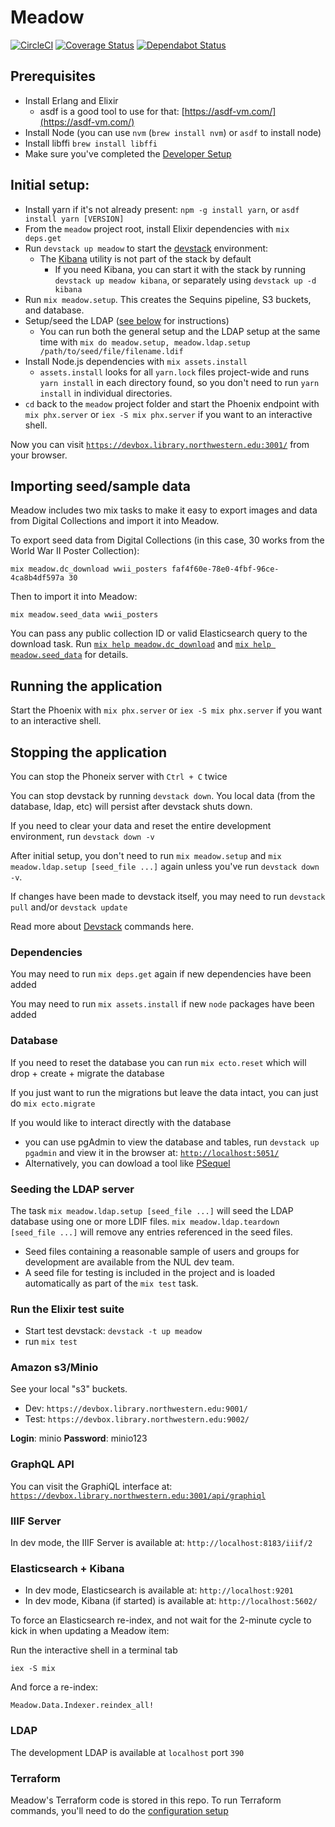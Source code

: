 # Meadow

[![CircleCI](https://circleci.com/gh/nulib/meadow.svg?style=svg)](https://circleci.com/gh/nulib/meadow)
[![Coverage Status](https://coveralls.io/repos/github/nulib/meadow/badge.svg)](https://coveralls.io/github/nulib/meadow)
[![Dependabot Status](https://api.dependabot.com/badges/status?host=github&repo=nulib/meadow)](https://dependabot.com)

## Prerequisites

- Install Erlang and Elixir
  - asdf is a good tool to use for that: [https://asdf-vm.com/](https://asdf-vm.com/)
- Install Node (you can use `nvm` (`brew install nvm`) or `asdf` to install node)
- Install libffi `brew install libffi`
- Make sure you've completed the [Developer Setup](http://docs.rdc.library.northwestern.edu/2._Developer_Guides/Environment_and_Tools/Developer-Tools---Dev-Environment-Setup/#setup)

## Initial setup:

- Install yarn if it's not already present: `npm -g install yarn`, or `asdf install yarn [VERSION]`
- From the `meadow` project root, install Elixir dependencies with `mix deps.get`
- Run `devstack up meadow` to start the [devstack](https://github.com/nulib/devstack) environment:
  - The [Kibana](https://www.elastic.co/kibana) utility is not part of the stack by default
    - If you need Kibana, you can start it with the stack by running `devstack up meadow kibana`, or separately using `devstack up -d kibana`
- Run `mix meadow.setup`. This creates the Sequins pipeline, S3 buckets, and database.
- Setup/seed the LDAP ([see below](###seeding-the-ldap-server) for instructions)
  - You can run both the general setup and the LDAP setup at the same time with `mix do meadow.setup, meadow.ldap.setup /path/to/seed/file/filename.ldif`
- Install Node.js dependencies with `mix assets.install`
  - `assets.install` looks for all `yarn.lock` files project-wide and runs `yarn install` in each directory found, so you don't need to run `yarn install` in individual directories.
- `cd` back to the `meadow` project folder and start the Phoenix endpoint with `mix phx.server` or `iex -S mix phx.server` if you want to an interactive shell.

Now you can visit [`https://devbox.library.northwestern.edu:3001/`](https://devbox.library.northwestern.edu:3001/) from your browser.

## Importing seed/sample data

Meadow includes two mix tasks to make it easy to export images and data from Digital Collections and import it into Meadow.

To export seed data from Digital Collections (in this case, 30 works from the World War II Poster Collection):

    mix meadow.dc_download wwii_posters faf4f60e-78e0-4fbf-96ce-4ca8b4df597a 30

Then to import it into Meadow:

    mix meadow.seed_data wwii_posters

You can pass any public collection ID or valid Elasticsearch query to the download task. Run [`mix help meadow.dc_download`](lib/mix/tasks/dc_download.ex) and [`mix help meadow.seed_data`](lib/mix/tasks/seed_data.ex) for details.

## Running the application

Start the Phoenix with `mix phx.server` or `iex -S mix phx.server` if you want to an interactive shell.

## Stopping the application

You can stop the Phoneix server with `Ctrl + C` twice

You can stop devstack by running `devstack down`. You local data (from the database, ldap, etc) will persist after devstack shuts down.

If you need to clear your data and reset the entire development environment, run `devstack down -v`

After initial setup, you don't need to run `mix meadow.setup` and `mix meadow.ldap.setup [seed_file ...]` again unless you've run `devstack down -v`.

If changes have been made to devstack itself, you may need to run `devstack pull` and/or `devstack update`

Read more about [Devstack](https://github.com/nulib/devstack) commands here.

### Dependencies

You may need to run `mix deps.get` again if new dependencies have been added

You may need to run `mix assets.install` if new `node` packages have been added

### Database

If you need to reset the database you can run `mix ecto.reset` which will drop + create + migrate the database

If you just want to run the migrations but leave the data intact, you can just do `mix ecto.migrate`

If you would like to interact directly with the database

- you can use pgAdmin to view the database and tables, run `devstack up pgadmin` and view it in the browser at: [`http://localhost:5051/`](http://localhost:5051/)
- Alternatively, you can dowload a tool like [PSequel](http://www.psequel.com/)

### Seeding the LDAP server

The task `mix meadow.ldap.setup [seed_file ...]` will seed the LDAP database using one or more LDIF files. `mix meadow.ldap.teardown [seed_file ...]` will remove any entries referenced in the seed files.

- Seed files containing a reasonable sample of users and groups for development are available from the NUL dev team.
- A seed file for testing is included in the project and is loaded automatically as part of the `mix test` task.

### Run the Elixir test suite

- Start test devstack: `devstack -t up meadow`
- run `mix test`

### Amazon s3/Minio

See your local "s3" buckets.

- Dev: `https://devbox.library.northwestern.edu:9001/`
- Test: `https://devbox.library.northwestern.edu:9002/`

**Login**: minio
**Password**: minio123

### GraphQL API

You can visit the GraphiQL interface at: [`https://devbox.library.northwestern.edu:3001/api/graphiql`](https://devbox.library.northwestern.edu:3001/api/graphiql)

### IIIF Server

In dev mode, the IIIF Server is available at: `http://localhost:8183/iiif/2`

### Elasticsearch + Kibana

- In dev mode, Elasticsearch is available at: `http://localhost:9201`
- In dev mode, Kibana (if started) is available at: `http://localhost:5602/`

To force an Elasticsearch re-index, and not wait for the 2-minute cycle to kick in when updating a Meadow item:

Run the interactive shell in a terminal tab

```
iex -S mix
```

And force a re-index:

```
Meadow.Data.Indexer.reindex_all!
```

### LDAP

The development LDAP is available at `localhost` port `390`

### Terraform

Meadow's Terraform code is stored in this repo. To run Terraform commands, you'll need to do the [configuration setup](https://github.com/nulib/repodev_planning_and_docs/blob/a36472895ae5c851f4f36b6f598dc5f666cea672/docs/2._Developer_Guides/Meadow/Terraform-Setup-on-Meadow.md)
